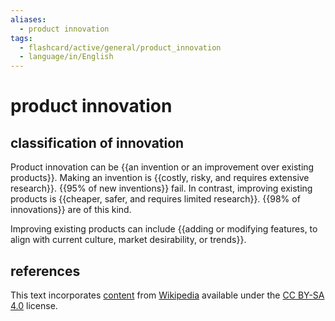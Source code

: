 ```yaml
---
aliases:
  - product innovation
tags:
  - flashcard/active/general/product_innovation
  - language/in/English
---
```


# product innovation

## classification of innovation

Product innovation can be {{an invention or an improvement over existing products}}. Making an invention is {{costly, risky, and requires extensive research}}. {{95% of new inventions}} fail. In contrast, improving existing products is {{cheaper, safer, and requires limited research}}. {{98% of innovations}} are of this kind. <!--SR:!2025-07-13,329,310!2025-01-25,194,310!2024-09-13,91,270!2024-09-21,107,290!2024-09-08,97,290-->

Improving existing products can include {{adding or modifying features, to align with current culture, market desirability, or trends}}. <!--SR:!2025-07-07,304,270-->

## references

This text incorporates [content](https://en.wikipedia.org/wiki/product_innovation) from [Wikipedia](Wikipedia.md) available under the [CC BY-SA 4.0](https://creativecommons.org/licenses/by-sa/4.0/) license.
